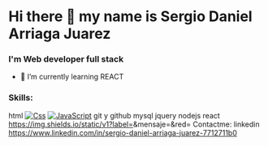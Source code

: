 # Hi there 👋 my name is Sergio Daniel Arriaga Juarez
### I'm Web developer full stack
- 🌱 I’m currently learning REACT

### Skills:
html
[![Css](https://img.shields.io/badge/Css-F7DF1E?style=for-the-badge&logo=css&logoColor=white&labelColor=101010)]()
[![JavaScript](https://img.shields.io/badge/JavaScript-F7DF1E?style=for-the-badge&logo=javascript&logoColor=white&labelColor=101010)]()
git y github
mysql
jquery
nodejs
react
https://img.shields.io/static/v1?label=<LABEL>&mensaje=<MESSAGE>&red=<COLOR>
Contactme: linkedin https://www.linkedin.com/in/sergio-daniel-arriaga-juarez-7712711b0
